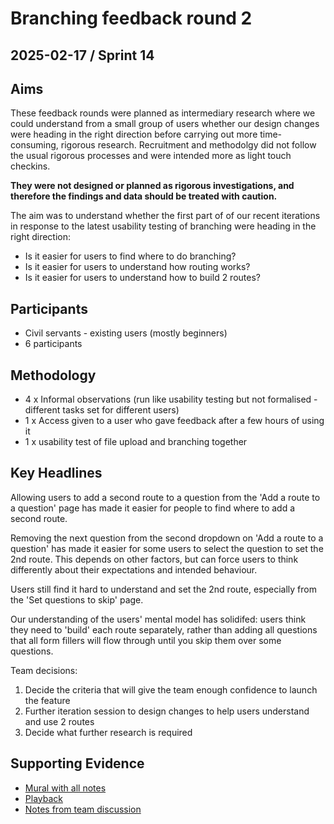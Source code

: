 # Branching feedback round 2

## 2025-02-17 / Sprint 14

## Aims
These feedback rounds were planned as intermediary research where we could understand from a small group of users whether our design changes were heading in the right direction before carrying out more time-consuming, rigorous research. Recruitment and methodolgy did not follow the usual rigorous processes and were intended more as light touch checkins.

**They were not designed or planned as rigorous investigations, and therefore the findings and data should be treated with caution.**

The aim was to understand whether the first part of of our recent iterations in response to the latest usability testing of branching were heading in the right direction:
* Is it easier for users to find where to do branching?
* Is it easier for users to understand how routing works?
* Is it easier for users to understand how to build 2 routes?

## Participants
- Civil servants - existing users (mostly beginners)
- 6 participants

## Methodology
- 4 x Informal observations (run like usability testing but not formalised - different tasks set for different users)
- 1 x Access given to a user who gave feedback after a few hours of using it
- 1 x usability test of file upload and branching together

## Key Headlines
Allowing users to add a second route to a question from the 'Add a route to a question' page has made it easier for people to find where to add a second route.

Removing the next question from the second dropdown on 'Add a route to a question' has made it easier for some users to select the question to set the 2nd route. This depends on other factors, but can force users to think differently about their expectations and intended behaviour.

Users still find it hard to understand and set the 2nd route, especially from the 'Set questions to skip' page.

Our understanding of the users' mental model has solidifed: users think they need to 'build' each route separately, rather than adding all questions that all form fillers will flow through until you skip them over some questions.

Team decisions:
1) Decide the criteria that will give the team enough confidence to launch the feature
2) Further iteration session to design changes to help users understand and use 2 routes
3) Decide what further research is required

## Supporting Evidence
- [Mural with all notes](https://app.mural.co/t/gaap0347/m/gaap0347/1738940940485/034a18851b5c49ab12351bfbde86ab1538d5f380?wid=0-1739957579122)
- [Playback](https://drive.google.com/file/d/1PPi1ocLfRFbrlyvSvLefD2lUcQi_99Nz/view?usp=drive_link)
- [Notes from team discussion](https://docs.google.com/document/d/1oD03LU4jyObz_cWQdVDLP3hAPkilo790aCOVTzmj1Bc/edit?usp=drive_link)
